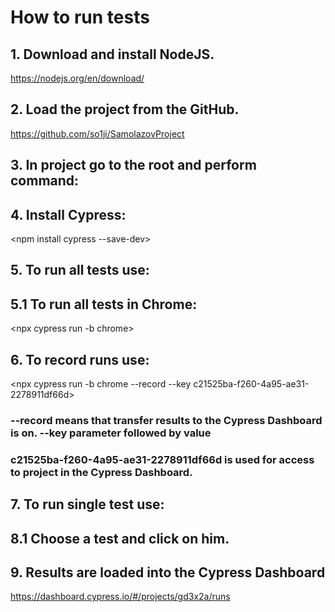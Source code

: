 #  How to run tests

## 1. Download and install NodeJS.           
https://nodejs.org/en/download/

## 2. Load the project from the GitHub.       
https://github.com/so1ji/SamolazovProject

## 3. In project go to the root and perform command: 
<npm install>

## 4. Install Cypress: 

<npm install cypress --save-dev> 
 
## 5. To run all tests use: 

<npx cypress run>

##  5.1 To run all tests in Chrome: 

<npx cypress run -b chrome>

## 6. To record runs use:   

<npx cypress run -b chrome --record --key c21525ba-f260-4a95-ae31-2278911df66d>

### --record means that transfer results to the Cypress Dashboard is on. --key parameter followed by value
### c21525ba-f260-4a95-ae31-2278911df66d is used for access to project in the Cypress Dashboard.

## 7. To run single test use:  

<npx cypress open>

##  8.1 Choose a test and click on him.

## 9. Results are loaded into the Cypress Dashboard 
https://dashboard.cypress.io/#/projects/gd3x2a/runs
